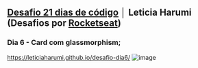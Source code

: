 ## <a href="https://github.com/leticiaharumi/desafio-21dias" target="_blank">Desafio 21 dias de código</a> │ Leticia Harumi (Desafios por <a href="https://www.instagram.com/rocketseat_oficial/" target="_blank">Rocketseat</a>)
### Dia 6 - Card com glassmorphism;
https://leticiaharumi.github.io/desafio-dia6/
![image](https://user-images.githubusercontent.com/80927546/196446539-4111eea0-3e3c-4539-8443-cb77b82cd13c.png)
